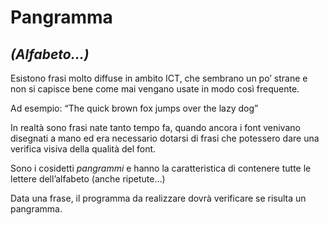 # Pangramma
## *(Alfabeto...)*

Esistono frasi molto diffuse in ambito ICT, che sembrano un po’ strane e non si capisce bene come mai vengano usate in modo così frequente.

Ad esempio: “The quick brown fox jumps over the lazy dog”

In realtà sono frasi nate tanto tempo fa, quando ancora i font venivano disegnati a mano ed era necessario dotarsi di frasi che potessero dare una verifica visiva della qualità del font.

Sono i cosidetti *pangrammi* e hanno la caratteristica di contenere tutte le lettere dell’alfabeto (anche ripetute…)

Data una frase, il programma da realizzare dovrà verificare se risulta un pangramma.
